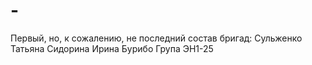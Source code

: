 # -
Первый, но, к сожалению, не последний
состав бригад:
Сульженко Татьяна
Сидорина Ирина
Бурибо
Група ЭН1-25
